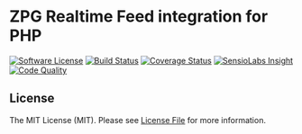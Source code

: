 # ZPG Realtime Feed integration for PHP

[![Software License][ico-license]](LICENSE)
[![Build Status][ico-travis]][link-travis]
[![Coverage Status][ico-coveralls]][link-coveralls]
[![SensioLabs Insight][ico-sensio]][link-sensio]
[![Code Quality][ico-scrutinizer]][link-scrutinizer]

## License

The MIT License (MIT). Please see [License File](LICENSE) for more information.

[link-travis]: https://travis-ci.org/lukeoliff/zpg-rtf-php
[link-coveralls]: https://coveralls.io/github/lukeoliff/zpg-rtf-php?branch=master
[link-sensio]: https://insight.sensiolabs.com/projects/db952452-4122-40db-82c3-26d495842dd6
[link-scrutinizer]: https://scrutinizer-ci.com/g/lukeoliff/zpg-rtf-php/?branch=master

[ico-license]: https://img.shields.io/badge/license-MIT-brightgreen.svg?style=flat-square
[ico-travis]: https://img.shields.io/travis/lukeoliff/zpg-rtf-php/master.svg?style=flat-square
[ico-coveralls]: https://img.shields.io/coveralls/lukeoliff/zpg-rtf-php/master.svg?style=flat-square
[ico-sensio]: https://img.shields.io/sensiolabs/i/db952452-4122-40db-82c3-26d495842dd6.svg?style=flat-square
[ico-scrutinizer]: https://img.shields.io/scrutinizer/g/lukeoliff/zpg-rtf-php/master.svg?style=flat-square
